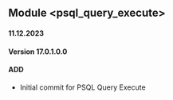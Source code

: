 ## Module <psql_query_execute>

#### 11.12.2023
#### Version 17.0.1.0.0
#### ADD
- Initial commit for PSQL Query Execute

